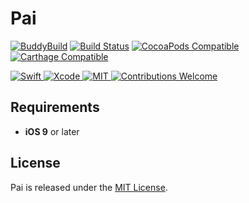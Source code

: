 # Pai

[![BuddyBuild](https://dashboard.buddybuild.com/api/statusImage?appID=5a3bc4bd2736ea00014a8b80&branch=master&build=latest)](https://dashboard.buddybuild.com/apps/5a3bc4bd2736ea00014a8b80/build/latest?branch=master)
[![Build Status](https://travis-ci.org/lkmfz/Pai.svg?branch=master)](https://travis-ci.org/lkmfz/Pai)
[![CocoaPods Compatible](https://img.shields.io/cocoapods/v/Pai.svg)](https://cocoapods.org/pods/Pai)
[![Carthage Compatible](https://img.shields.io/badge/Carthage-compatible-4BC51D.svg?style=flat)](https://github.com/Carthage/Carthage)

<a href="https://swift.org">
 <img src="https://img.shields.io/badge/Swift-4-orange.svg"
      alt="Swift" />
</a>
<a href="https://developer.apple.com/xcode">
  <img src="https://img.shields.io/badge/Xcode-9-blue.svg"
      alt="Xcode">
</a>
<a href="https://opensource.org/licenses/MIT">
  <img src="https://img.shields.io/badge/License-MIT-red.svg"
      alt="MIT">
</a>
<a href="https://github.com/lkmfz/Pai/issues">
   <img src="https://img.shields.io/badge/contributions-welcome-brightgreen.svg?style=flat"
        alt="Contributions Welcome">
</a>

## Requirements

- **iOS 9** or later

## License
Pai is released under the [MIT License](https://github.com/lkmfz/Pai/blob/master/LICENSE.md).